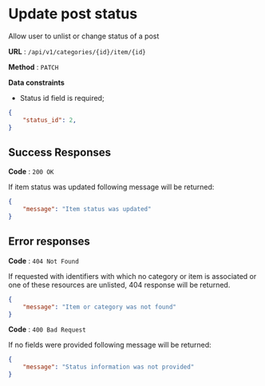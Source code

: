 # Update post status

Allow user to unlist or change status of a post

**URL** : `/api/v1/categories/{id}/item/{id}`

**Method** : `PATCH`

**Data constraints**

- Status id field is required;

```json
{
    "status_id": 2,
}
```

## Success Responses

**Code** : `200 OK`

If item status was updated following message will be returned:

```json
{
    "message": "Item status was updated"
}
```

## Error responses

**Code** : `404 Not Found`

If requested with identifiers with which no category or item is associated or one of these resources are unlisted, 404 response will be returned.

```json
{
    "message": "Item or category was not found"
}
```
**Code** : `400 Bad Request`

If no fields were provided following message will be returned:

```json
{
    "message": "Status information was not provided"
}
```